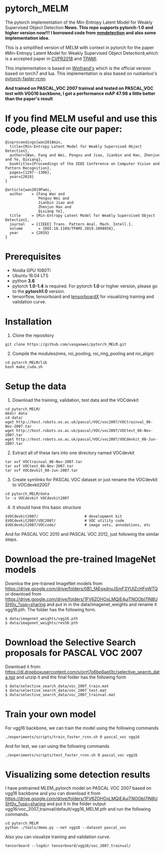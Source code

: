 # pytorch_MELM
The pytorch implementation of the Min-Entropy Latent Model for Weakly Supervised Object Detection
**News. This repo supports pytorch-1.0 and higher version now!!! I borrowed code from [mmdetection](https://github.com/open-mmlab/mmdetection) and also some implementation idea.**

This is a simplified version of MELM with context in pytorch for the paper《Min-Entropy Latent Model for Weakly Supervised Object Detection》,which is a accepted paper in [CVPR2018](http://openaccess.thecvf.com/content_cvpr_2018/papers/Wan_Min-Entropy_Latent_Model_CVPR_2018_paper.pdf) and [TPAMI](https://ieeexplore.ieee.org/document/8640243). 

This implementation is based on [Winfrand's](https://github.com/Winfrand/MELM) which is the official version based on torch7 and lua. This implementation is also based on ruotianluo's [pytorch-faster-rcnn](https://github.com/ruotianluo/pytorch-faster-rcnn).

**And trained on PASCAL_VOC 2007 trainval and tested on PASCAL_VOC test with VGG16 backbone, I got a performance mAP 47.98 a little better than the paper's result**

# If you find MELM useful and use this code, please cite our paper:
```
@inproceedings{wan2018min,
  title={Min-Entropy Latent Model for Weakly Supervised Object Detection},
  author={Wan, Fang and Wei, Pengxu and Jiao, Jianbin and Han, Zhenjun and Ye, Qixiang},
  booktitle={Proceedings of the IEEE Conference on Computer Vision and Pattern Recognition},
  pages={1297--1306},
  year={2018}
}
```
```
@article{wan2019Pami,
  author    = {Fang Wan and 
               Pengxu Wei and
               Jianbin Jiao and
               Zhenjun Han and 
               Qixiang Ye},
  title     = {Min-Entropy Latent Model for Weakly Supervised Object Detection},
  journal   = {{IEEE} Trans. Pattern Anal. Mach. Intell.},
  volume       = {DOI:10.1109/TPAMI.2019.2898858},
  year      = {2019}
}
```


# Prerequisites
* Nvidia GPU 1080Ti
* Ubuntu 16.04 LTS
* python **3.6**
* pytorch **1.0-1.4** is required. For pytorch **1.0** or higher version, please go to the **pytorch1.0** version.
* tensorflow, tensorboard and [tensorboardX](https://github.com/lanpa/tensorboardX) for visualizing training and    validation curve.

# Installation
1. Clone the repository
  ```Shell
  git clone https://github.com/vasgaowei/pytorch_MELM.git
  ```
2. Compile the modules(nms, roi_pooling, roi_ring_pooling and roi_align)
  ```
  cd pytorch_MELM/lib
  bash make_cuda.sh
  ```
# Setup the data

1. Download the training, validation, test data and the VOCdevkit
  ```
  cd pytorch_MELM/
  mkdir data
  cd data/
  wget http://host.robots.ox.ac.uk/pascal/VOC/voc2007/VOCtrainval_06-Nov-2007.tar
  wget http://host.robots.ox.ac.uk/pascal/VOC/voc2007/VOCtest_06-Nov-2007.tar
  wget http://host.robots.ox.ac.uk/pascal/VOC/voc2007/VOCdevkit_08-Jun-2007.tar
  ```
  
  
2. Extract all of these tars into one directory named VOCdevkit
  ```
  tar xvf VOCtrainval_06-Nov-2007.tar
  tar xvf VOCtest_06-Nov-2007.tar
  tar xvf VOCdevkit_08-Jun-2007.tar
  ```
3. Create symlinks for PASCAL VOC dataset or just rename the VOCdevkit to VOCdevkit2007
  ```
  cd pytorch_MELM/data
  ln -s VOCdevkit VOCdevkit2007
  ```
4. It should have this basic structure
  ```
  $VOCdevkit2007/                     # development kit
  $VOCdevkit2007/VOC2007/             # VOC utility code
  $VOCdevkit2007/VOCcode/             # image sets, annodations, etc
  ```
  And for PASCAL VOC 2010 and PASCAL VOC 2012, just following the similar steps.
  
# Download the pre-trained ImageNet models
  Downloa the pre-trained ImageNet models from https://drive.google.com/drive/folders/0B1_fAEgxdnvJSmF3YUlZcHFqWTQ
  or download from  https://drive.google.com/drive/folders/1FV6ZOHOxLMQjE4ujTNOObI7lN8USH0v_?usp=sharing and put in in the     data/imagenet_weights and rename it vgg16.pth. The folder has the following form.
  ```
  $ data/imagenet_weights/vgg16.pth
  $ data/imagenet_weights/res50.pth
  ```
# Download the Selective Search proposals for PASCAL VOC 2007
  Download it from: https://dl.dropboxusercontent.com/s/orrt7o6bp6ae0tc/selective_search_data.tgz
  and unzip it and the final folder has the following form
  ```
  $ data/selective_search_data/voc_2007_train.mat
  $ data/selective_search_data/voc_2007_test.mat
  $ data/selective_search_data/voc_2007_trainval.mat
  ```
# Train your own model
  For vgg16 backbone, we can train the model using the following commands
  ```
  ./experiments/scripts/train_faster_rcnn.sh 0 pascal_voc vgg16
  ```
  And for test, we can using the following commands
  ```
  ./experiments/scripts/test_faster_rcnn.sh 0 pascal_voc vgg16
  ```
# Visualizing some detection results
  I have pretrained MLEM_pytorch model on PASCAL VOC 2007 based on vgg16 backbone and you can download it from              https://drive.google.com/drive/folders/1FV6ZOHOxLMQjE4ujTNOObI7lN8USH0v_?usp=sharing and put it in the
  folder output vgg16/voc_2007_trainval/default/vgg16_MELM.pth and run the following commands.
  ```
  cd pytorch_MELM
  python ./tools/demo.py --net vgg16 --dataset pascal_voc
  ```
  Also you can visualize training and validation curve.
  ```
  tensorboard --logdir tensorboard/vgg16/voc_2007_trainval/
  ```
  
